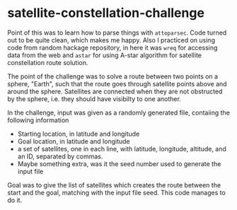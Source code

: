 # satellite-constellation-challenge

Point of this was to learn how to parse things with `attoparsec`. Code turned out
to be quite clean, which makes me happy. Also I practiced on using code from
random hackage repository, in here it was `wreq` for accessing data from the web
and `astar` for using A-star algorithm for satellite constellation route solution.

The point of the challenge was to solve a route between two points on a sphere,
"Earth", such that the route goes through satellite points above and around the
sphere. Satellites are connected when they are not obstructed by the sphere,
i.e. they should have visibilty to one another.

In the challenge, input was given as a randomly generated file, contaiing the following information
* Starting location, in latitude and longitude
* Goal location, in latitude and longitude
* a set of satellites, one in each line, with latitude, longitude, altitude, and
  an ID, separated by commas.
* Maybe something extra, was it the seed number used to generate the input file

Goal was to give the list of satellites which creates the route between the
start and the goal, matching with the input file seed. This code manages to do
it.
